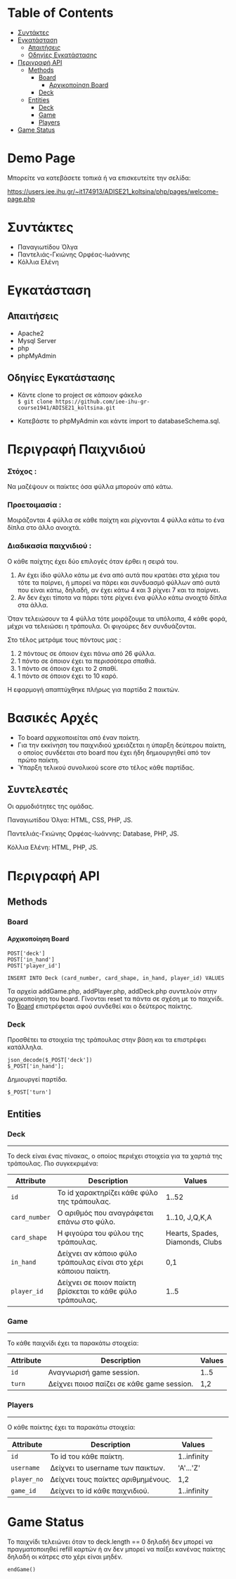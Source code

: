 ﻿# Table of Contents
 
   * [Συντάκτες](#συντάκτες)
   * [Εγκατάσταση](#εγκατάσταση)
      * [Απαιτήσεις](#απαιτήσεις)
      * [Οδηγίες Εγκατάστασης](#οδηγίες-εγκατάστασης)
   * [Περιγραφή API](#περιγραφή-api)
      * [Methods](#methods)
         * [Board](#board)
            * [Αρχικοποίηση Board](#αρχικοποίηση-board)
         * [Deck](#deck)
      * [Entities](#entities)
         * [Deck](#deck)
         * [Game](#game)
         * [Players](#players)
   * [Game Status](#game-status)


# Demo Page

Μπορείτε να κατεβάσετε τοπικά ή να επισκευτείτε την σελίδα: 

https://users.iee.ihu.gr/~it174913/ADISE21_koltsina/php/pages/welcome-page.php

# Συντάκτες

* Παναγιωτίδου Όλγα
* Παντελιάς-Γκιώνης Ορφέας-Ιωάννης
* Κόλλια Ελένη

# Εγκατάσταση

## Απαιτήσεις

* Apache2
* Mysql Server
* php
* phpMyAdmin

## Οδηγίες Εγκατάστασης

 * Κάντε clone το project σε κάποιον φάκελο <br/>
  `$ git clone https://github.com/iee-ihu-gr-course1941/ADISE21_koltsina.git`

 * Κατεβάστε το phpMyAdmin και κάντε import το databaseSchema.sql.
 

# Περιγραφή Παιχνιδιού

### Στόχος : 
Να μαζέψουν οι παίκτες όσα φύλλα μπορούν από κάτω.

### Προετοιμασία :
Μοιράζονται 4 φύλλα σε κάθε παίχτη και ρίχνονται 4 φύλλα κάτω το ένα δίπλα στο άλλο ανοιχτά.

### Διαδικασία παιχνιδιού : 
Ο κάθε παίχτης έχει δύο επιλογές όταν έρθει η σειρά του.
1. Αν έχει ίδιο φύλλο κάτω με ένα από αυτά που κρατάει στα χέρια του τότε τα παίρνει, ή μπορεί να πάρει και συνδυασμό φύλλων από αυτά που είναι κάτω, δηλαδή, αν έχει κάτω 4 και 3 ρίχνει 7 και τα παίρνει.
2. Αν δεν έχει τίποτα να πάρει τότε ρίχνει ένα φύλλο κάτω ανοιχτό δίπλα στα άλλα.

Όταν τελειώσουν τα 4 φύλλα τότε μοιράζουμε τα υπόλοιπα, 4 κάθε φορά, μέχρι να τελειώσει η τράπουλα.
Οι φιγούρες δεν συνδυάζονται.

Στο τέλος μετράμε τους πόντους μας :

1. 2 πόντους σε όποιον έχει πάνω από 26 φύλλα.
2. 1 πόντο σε όποιον έχει τα περισσότερα σπαθιά.
3. 1 πόντο σε όποιον έχει το 2 σπαθί.
4. 1 πόντο σε όποιον έχει το 10 καρό.

Η εφαρμογή απαπτύχθηκε πλήρως για παρτίδα 2 παικτών.

# Βασικές Αρχές

* Το board αρχικοποιείται από έναν παίκτη.
* Για την εκκίνηση του παιχνιδιού χρειάζεται η ύπαρξη δεύτερου παίκτη, ο οποίος συνδέεται στο board που έχει ήδη δημιουργηθεί από τον πρώτο παίκτη.
* Ύπαρξη τελικού συνολικού score στο τέλος κάθε παρτίδας.

## Συντελεστές

Οι αρμοδιότητες της ομάδας.

Παναγιωτίδου Όλγα: HTML, CSS, PHP, JS.

Παντελιάς-Γκιώνης Ορφέας-Ιωάννης: Database, PHP, JS.

Κόλλια Ελένη: HTML, PHP, JS.


# Περιγραφή API

## Methods


### Board

#### Αρχικοποίηση Board

```
POST['deck']
POST['in_hand']
POST['player_id']

INSERT INTO Deck (card_number, card_shape, in_hand, player_id) VALUES
```
Τα αρχεία addGame.php, addPlayer.php, addDeck.php συντελούν στην αρχικοποίηση του board. Γίνονται reset τα πάντα σε σχέση με το παιχνίδι.
Tο [Board](#Board) επιστρέφεται αφού συνδεθεί και ο δεύτερος παίκτης.

### Deck

Προσθέτει τα στοιχεία της τράπουλας στην βάση και τα επιστρέφει κατάλληλα.
```
json_decode($_POST['deck'])
$_POST['in_hand'];
```

Δημιουργεί παρτίδα.
```
$_POST['turn']
```

## Entities


### Deck
---------

Το deck είναι ένας πίνακας, ο οποίος περιέχει στοιχεία για τα χαρτιά της τράπουλας. Πιο συγκεκριμένα:


| Attribute                | Description                                  | Values                              |
| ------------------------ | -------------------------------------------- | ----------------------------------- |
| `id`                     | Το id χαρακτηρίζει κάθε φύλο της τράπουλας.  | 1..52                               |
| `card_number`            | Ο αριθμός που αναγράφεται επάνω στο φύλο.    | 1..10, J,Q,K,A                      |
| `card_shape`             | Η φιγούρα του φύλου της τράπουλας.           | Hearts, Spades, Diamonds, Clubs     |
| `in_hand`                | Δείχνει αν κάποιο φύλο τράπουλας είναι στο χέρι κάποιου παίκτη. | 0,1              |
| `player_id`              | Δείχνει σε ποιον παίκτη βρίσκεται το κάθε φύλο τράπουλας. | 1..5                   |


### Game
---------

Το κάθε παιχνίδι έχει τα παρακάτω στοιχεία:


| Attribute                | Description                                  | Values                              |
| ------------------------ | -------------------------------------------- | ----------------------------------- |
| `id`                     | Αναγνωρισή game session.                     | 1..5                                |
| `turn`                   | Δείχνει ποιοσ παίζει σε κάθε game session.   | 1,2                                 |



### Players
---------

Ο κάθε παίκτης έχει τα παρακάτω στοιχεία:


| Attribute                | Description                                  | Values                              |
| ------------------------ | -------------------------------------------- | ----------------------------------- |
| `id`                     | Το id του κάθε παίκτη.                       | 1..infinity                         |
| `username`               | Δείχνει το username των παικτων.             | 'Α'...'Ζ'                           |
| `player_no`              | Δείχνει τους παίκτες αριθμημένους.           | 1,2                                 |
| `game_id`                | Δείχνει το id κάθε παιχνιδιού.               | 1..infinity                         |

# Game Status

Το παιχνίδι τελειώνει όταν το deck.length == 0 δηλαδή δεν μπορεί να πραγματοποιηθεί refill καρτών ή αν δεν μπορεί να παίξει κανένας παίκτης δηλαδή οι κάτρες στο χέρι είναι μηδέν.

```
endGame()
```
